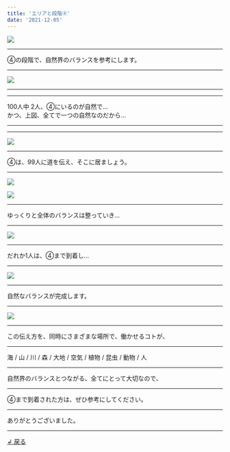 ```yaml
---
title: 'エリアと段階④'
date: '2021-12-05'
---
```

![](/images/0111111_.jpg)
***
④の段階で、自然界のバランスを参考にします。
***
![](/images/01111111.jpg)
***
***
100人中 2人、④にいるのが自然で...  
かつ、上図、全てで一つの自然なのだから...
***
***
![](/images/01111111_.jpg)
***
④は、99人に道を伝え、そこに居ましょう。
***
![](/images/01111111__.jpg)

![](/images/01111111___.jpg)
***
ゆっくりと全体のバランスは整っていき...
***
![](/images/01111111____.jpg)
***
だれか1人は、④まで到着し...
***
![](/images/01111111_____.jpg)
***
自然なバランスが完成します。
***
![](/images/01111111______.jpg)
***
この伝え方を、同時にさまざまな場所で、働かせるコトが、
***
海 / 山 / 川 / 森 / 大地 / 空気 / 植物 / 昆虫 / 動物 / 人
***
自然界のバランスとつながる、全てにとって大切なので、
***
④まで到着された方は、ぜひ参考にしてください。
***
ありがとうございました。
***
[ ↲ 戻る ](https://01234567890.thebase.in/about)
